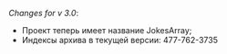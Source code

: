 _Changes for v 3.0_:
- Проект теперь имеет название JokesArray;
- Индексы архива в текущей версии: 477-762-3735
